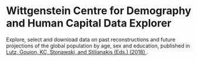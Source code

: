 Wittgenstein Centre for Demography and Human Capital Data Explorer
=====================================================

Explore, select and download data on past reconstructions and future projections of the global population by age, sex and education, published in <a href="https://ec.europa.eu/jrc/en/publication/demographic-and-human-capital-scenarios-21st-century-2018-assessment-201-countries">Lutz, Goujon, KC, Stonawski, and Stilianakis (Eds.) (2018) <i class="fa fa-external-link"></i></a>.

